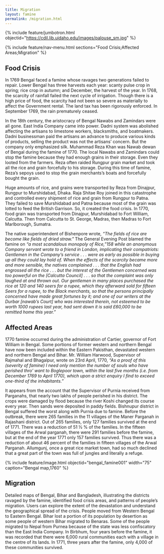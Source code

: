 ```yaml
---
title: Migration
layout: famine
permalink: /migration.html
---
```

{% include feature/jumbotron.html objectid="https://cdil.lib.uidaho.edu/images/palouse_sm.jpg" %}

{% include feature/nav-menu.html sections="Food Crisis;Affected Areas;Migration" %}

## Food Crisis

In 1769 Bengal faced a famine whose ravages two generations failed to repair. Lower Bengal has three harvests each year: scanty pulse crop in spring; rice crop in autumn; and December, the harvest of the year. In 1768, the scarcity of rainfall failed the next cycle of irrigation. Though there is a high price of food, the scarcity had not been so severe as materially to affect the Government rental. The land tax has been rigorously enforced. In September 1769, the rain prematurely ceased. 

In the 18th century, the aristocracy of Bengal Nawabs and Zamindars were all gone. East India Company came into power. Dadni system was abolished affecting the artisans to limestone workers, blacksmiths, and boatmakers. Dadni businessman paid the artisans an advance to produce various kinds of products, selling the product was not the artisans’ concern. But the company only emphasized silk. Muhammad Reza Khan was Nawab dewan of Bengal during the famine of 1770. The local Nawabs and Zamindars could stop the famine because they had enough grains in their storage. Even they looted from the farmers. Reza often raided Rungpur grain market and took all the rice and grain forcefully to his storage. During this time of famine, Reza’s sepoys used to stop the grain merchants’s boats and forcefully bought the grain.

Huge amounts of rice, and grains were transported by Reza from Dinajpur, Rungpur to Murshidabad, Dhaka. Raja Shitae Roy joined in this catastrophe and controlled every shipment of rice and grain from Rungpur to Patna. They failed to save Murshidabad and Patna because most of the grain was lotted to feed the British Garrison. So, it created the food crisis. In 1770, food grain was transported from Dinajpur, Murshidabad to Fort William, Calcutta. Then from Calcutta to St. George, Madras, then Madras to Fort Marlborough, Sumatra.

The native superintendent of Bishenpore wrote, *“The fields of rice are become like fields of dried straw."*
The General Evening Post blamed the famine on *“a most scandalous monopoly of Rice,”158 while an anonymous Company servant wrote to a friend in London, implicating their compatriots: Gentlemen in the Company’s service . . . were as early as possible in buying up all they could lay hold of. When the effects of the scarcity became more and more sensible, the natives complained . . . that the English had engrossed all the rice . . . but the interest of the Gentlemen concerned was too powerful on the [Calcutta Council] . . . so that the complaint was only laughed at and thrown out. Our gentlemen in many places purchased the rice at 120 and 140 seers for a rupee, which they afterward sold for fifteen Seers for a rupee, to the Black merchants, so that the persons principally concerned have made great fortunes by it; and one of our writers at the Durbar [nawab’s Court] who was interested therein, not esteemed to be worth 1000 rupees last year, had sent down it is said £60,000 to be remitted home this year.”*

## Affected Areas

1770 famine occurred during the administration of Cartier, governor of Fort William in Bengal. Some portions of former western and northern Bengal have now been included within the Eastern Pakisthan, devastated western and northern Bengal and Bihar. Mr. William Harwood, Supervisor of Rajmahal and Bhagalpur, wrote on 23rd April, 1770, 
*“As a proof of this (severity of famine) I need only mention the number of souls who have perished thro’ want to Boglepoor town, within the last five months (i.e. from December 1769 to April 1770), which upon a strict enquiry I find to exceed one-third of the inhabitants.”*

It appears from the account that the Supervisor of Purnia received from Parganahs, that nearly two lakhs of people perished in his district. The crops were damaged by flood because the river Koshi changed its course every year. Then sands were deposited in paddy fields. Bishnupur district in Bengal suffered the worst along with Purnia due to famine. Before the outbreak, there were 265 families in the 11 villages of the Maner Parganah in Rajashani district. Out of 265 families, only 127 families survived at the end of 1771. There was a reduction of 51 ½  % of the families. In the fifteen villages of the Arwal parganah, there were 291 families before the famine, but at the end of the year 1771 only 157 families survived. Thus there was a reduction of about 46 percent of the families in fifteen villages of the Arwal Parganah. Allumgunj, once a great rice market town, had so much declined that a great part of the town was full of jungles and literally a refuge.

{% include feature/image.html objectid="bengal_famine001" width="75" caption="Bengal map,1760" %}

## Migration

Detailed maps of Bengal, Bihar and Bangladesh, illustrating the districts ravaged by the famine, identified food crisis areas,  and patterns of people’s migration. Users can explore the extent of the devastation and understand the geographical spread of the crisis. 
People moved from Western Bengal to  Eastern Bengal. Bihar lost a portion of its population by desertion as some people of western Bihar migrated to Benaras. Some of the people migrated to Nepal from Purnea because of the state was less confiscatory than the East India Company. In Birbhum, four years before the famine, it was recorded that there were 6,000 rural communities each with a village in the centre of its lands. In 1771, three years after the famine, only 4,000 of these communities survived.



